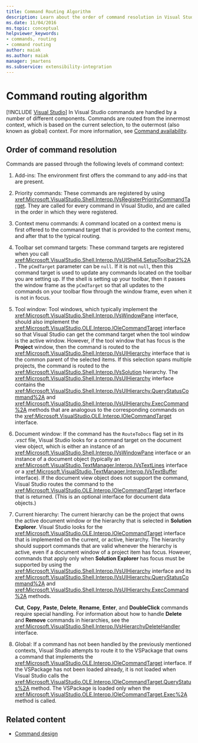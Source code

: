 ```yaml
---
title: Command Routing Algorithm
description: Learn about the order of command resolution in Visual Studio as commands are handled by different components and routed from the innermost to the outermost context.
ms.date: 11/04/2016
ms.topic: conceptual
helpviewer_keywords:
- commands, routing
- command routing
author: maiak
ms.author: maiak
manager: jmartens
ms.subservice: extensibility-integration
---
```

# Command routing algorithm

 [!INCLUDE [Visual Studio](~/includes/applies-to-version/vs-windows-only.md)]
In Visual Studio commands are handled by a number of different components. Commands are routed from the innermost context, which is based on the current selection, to the outermost (also known as global) context. For more information, see [Command availability](../../extensibility/internals/command-availability.md).

## Order of command resolution
 Commands are passed through the following levels of command context:

1. Add-ins: The environment first offers the command to any add-ins that are present.

2. Priority commands: These commands are registered by using <xref:Microsoft.VisualStudio.Shell.Interop.IVsRegisterPriorityCommandTarget>. They are called for every command in Visual Studio, and are called in the order in which they were registered.

3. Context menu commands: A command located on a context menu is first offered to the command target that is provided to the context menu, and after that to the typical routing.

4. Toolbar set command targets: These command targets are registered when you call <xref:Microsoft.VisualStudio.Shell.Interop.IVsUIShell4.SetupToolbar2%2A>. The `pCmdTarget` parameter can be `null`. If it is not `null`, then this command target is used to update any commands located on the toolbar you are setting up. If the shell is setting up your toolbar, then it passes the window frame as the `pCmdTarget` so that all updates to the commands on your toolbar flow through the window frame, even when it is not in focus.

5. Tool window: Tool windows, which typically implement the <xref:Microsoft.VisualStudio.Shell.Interop.IVsWindowPane> interface, should also implement the <xref:Microsoft.VisualStudio.OLE.Interop.IOleCommandTarget> interface so that Visual Studio can get the command target when the tool window is the active window. However, if the tool window that has focus is the **Project** window, then the command is routed to the <xref:Microsoft.VisualStudio.Shell.Interop.IVsUIHierarchy> interface that is the common parent of the selected items. If this selection spans multiple projects, the command is routed to the <xref:Microsoft.VisualStudio.Shell.Interop.IVsSolution> hierarchy. The <xref:Microsoft.VisualStudio.Shell.Interop.IVsUIHierarchy> interface contains the <xref:Microsoft.VisualStudio.Shell.Interop.IVsUIHierarchy.QueryStatusCommand%2A> and <xref:Microsoft.VisualStudio.Shell.Interop.IVsUIHierarchy.ExecCommand%2A> methods that are analogous to the corresponding commands on the <xref:Microsoft.VisualStudio.OLE.Interop.IOleCommandTarget> interface.

6. Document window: If the command has the `RouteToDocs` flag set in its *.vsct* file, Visual Studio looks for a command target on the document view object, which is either an instance of an <xref:Microsoft.VisualStudio.Shell.Interop.IVsWindowPane> interface or an instance of a document object (typically an <xref:Microsoft.VisualStudio.TextManager.Interop.IVsTextLines> interface or a <xref:Microsoft.VisualStudio.TextManager.Interop.IVsTextBuffer> interface). If the document view object does not support the command, Visual Studio routes the command to the <xref:Microsoft.VisualStudio.OLE.Interop.IOleCommandTarget> interface that is returned. (This is an optional interface for document data objects.)

7. Current hierarchy: The current hierarchy can be the project that owns the active document window or the hierarchy that is selected in **Solution Explorer**. Visual Studio looks for the <xref:Microsoft.VisualStudio.OLE.Interop.IOleCommandTarget> interface that is implemented on the current, or active, hierarchy. The hierarchy should support commands that are valid whenever the hierarchy is active, even if a document window of a project item has focus. However, commands that apply only when **Solution Explorer** has focus must be supported by using the <xref:Microsoft.VisualStudio.Shell.Interop.IVsUIHierarchy> interface and its <xref:Microsoft.VisualStudio.Shell.Interop.IVsUIHierarchy.QueryStatusCommand%2A> and <xref:Microsoft.VisualStudio.Shell.Interop.IVsUIHierarchy.ExecCommand%2A> methods.

     **Cut**, **Copy**, **Paste**, **Delete**, **Rename**, **Enter**, and **DoubleClick** commands require special handling. For information about how to handle **Delete** and **Remove** commands in hierarchies, see the <xref:Microsoft.VisualStudio.Shell.Interop.IVsHierarchyDeleteHandler> interface.

8. Global: If a command has not been handled by the previously mentioned contexts, Visual Studio attempts to route it to the VSPackage that owns a command that implements the <xref:Microsoft.VisualStudio.OLE.Interop.IOleCommandTarget> interface. If the VSPackage has not been loaded already, it is not loaded when Visual Studio calls the <xref:Microsoft.VisualStudio.OLE.Interop.IOleCommandTarget.QueryStatus%2A> method. The VSPackage is loaded only when the <xref:Microsoft.VisualStudio.OLE.Interop.IOleCommandTarget.Exec%2A> method is called.

## Related content
- [Command design](../../extensibility/internals/command-design.md)
